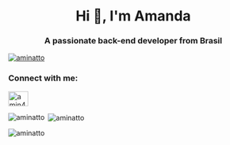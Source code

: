 <h1 align="center">Hi 👋, I'm Amanda</h1>
<h3 align="center">A passionate back-end developer from Brasil</h3>

<p align="left"> <a href="https://github.com/ryo-ma/github-profile-trophy"><img src="https://github-profile-trophy.vercel.app/?username=aminatto" alt="aminatto" /></a> </p>

<h3 align="left">Connect with me:</h3>
<p align="left">
<a href="https://twitter.com/amin4tt0" target="blank"><img align="center" src="https://raw.githubusercontent.com/rahuldkjain/github-profile-readme-generator/master/src/images/icons/Social/twitter.svg" alt="amin4tt0" height="30" width="40" /></a>
</p>

<p><img align="left" src="https://github-readme-stats.vercel.app/api/top-langs?username=aminatto&show_icons=true&locale=en&layout=compact" alt="aminatto" /></p>

<p>&nbsp;<img align="center" src="https://github-readme-stats.vercel.app/api?username=aminatto&show_icons=true&locale=en" alt="aminatto" /></p>

<p><img align="center" src="https://github-readme-streak-stats.herokuapp.com/?user=aminatto&" alt="aminatto" /></p>
